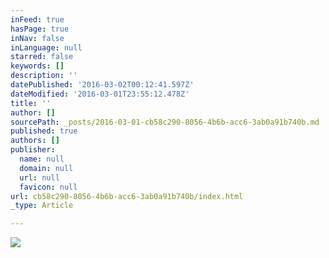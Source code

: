 ```yaml
---
inFeed: true
hasPage: true
inNav: false
inLanguage: null
starred: false
keywords: []
description: ''
datePublished: '2016-03-02T00:12:41.597Z'
dateModified: '2016-03-01T23:55:12.478Z'
title: ''
author: []
sourcePath: _posts/2016-03-01-cb58c290-8056-4b6b-acc6-3ab0a91b740b.md
published: true
authors: []
publisher:
  name: null
  domain: null
  url: null
  favicon: null
url: cb58c290-8056-4b6b-acc6-3ab0a91b740b/index.html
_type: Article

---
```

![](https://the-grid-user-content.s3-us-west-2.amazonaws.com/50f778ce-f6f4-40b1-af20-fa700aea7832.jpg)